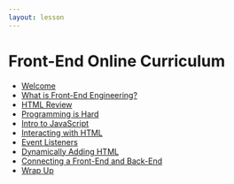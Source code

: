 ```yaml
---
layout: lesson
---
```


# Front-End Online Curriculum

- [Welcome](./welcome-fee-single)
- [What is Front-End Engineering?](./what-is-fee)
- [HTML Review](./html-review)
- [Programming is Hard](./programming)
- [Intro to JavaScript](./intro-to-js)
- [Interacting with HTML](./interacting-with-html)
- [Event Listeners](./event-listeners)
- [Dynamically Adding HTML](./dynamically-adding-html)
- [Connecting a Front-End and Back-End](./frontend-backend)
- [Wrap Up](./wrap-up-single)


<!-- # Front-End Online Curriculum (Weekend)

- [Welcome](./welcome-fee-weekend)
- [What is Front-End Engineering?](./what-is-fee)
- [HTML Review](./html-review)
- [Intro to JavaScript](./intro-to-js)
- [Interacting with HTML](./interacting-with-html)
- [Event Listeners](./event-listeners)
- [Dynamically Adding HTML](./dynamically-adding-html)
- [Connecting a Front-End and Back-End](./frontend-backend)
- [Wrap Up](./wrap-up-weekend) -->
